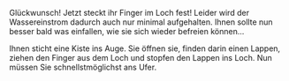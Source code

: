 Glückwunsch! Jetzt steckt ihr Finger im Loch fest! Leider wird der Wassereinstrom dadurch auch nur minimal aufgehalten.
Ihnen sollte nun besser bald was einfallen, wie sie sich wieder befreien können...

Ihnen sticht eine Kiste ins Auge. Sie öffnen sie, 
finden darin einen Lappen, ziehen den Finger 
aus dem Loch und stopfen den Lappen ins Loch. 
Nun müssen Sie schnellstmöglichst ans Ufer.
